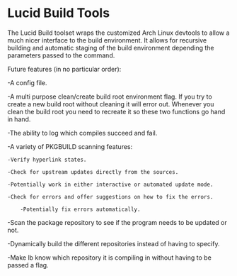 Lucid Build Tools
=====

The Lucid Build toolset wraps the customized Arch Linux devtools to allow a much nicer interface to the build environment. It allows for recursive building and automatic staging of the build environment depending the parameters passed to the command.

Future features (in no particular order):

-A config file.

-A multi purpose clean/create build root environment flag. If you try to create a new build root without cleaning it will error out. Whenever you clean the build root you need to recreate it so these two functions go hand in hand.

-The ability to log which compiles succeed and fail.

-A variety of PKGBUILD scanning features:
	
	-Verify hyperlink states.
	
	-Check for upstream updates directly from the sources.
	
	-Potentially work in either interactive or automated update mode.
	
	-Check for errors and offer suggestions on how to fix the errors.
	
		-Potentially fix errors automatically.
		
-Scan the package repository to see if the program needs to be updated or not.

-Dynamically build the different repositories instead of having to specify.

-Make lb know which repository it is compiling in without having to be passed a flag.
